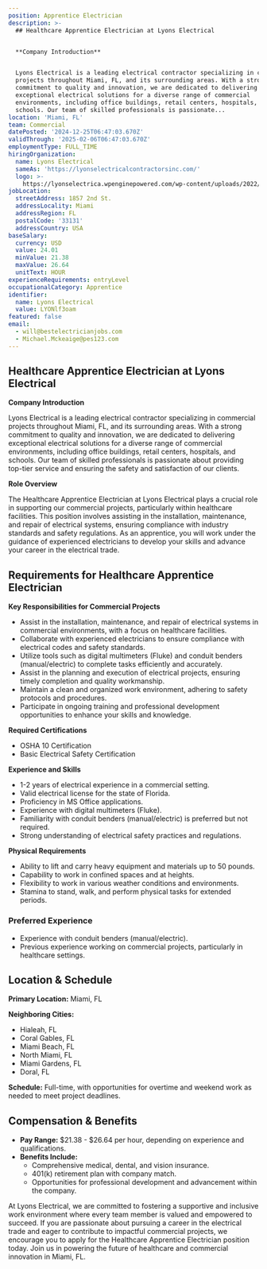 ```yaml
---
position: Apprentice Electrician
description: >-
  ## Healthcare Apprentice Electrician at Lyons Electrical


  **Company Introduction**


  Lyons Electrical is a leading electrical contractor specializing in commercial
  projects throughout Miami, FL, and its surrounding areas. With a strong
  commitment to quality and innovation, we are dedicated to delivering
  exceptional electrical solutions for a diverse range of commercial
  environments, including office buildings, retail centers, hospitals, and
  schools. Our team of skilled professionals is passionate...
location: 'Miami, FL'
team: Commercial
datePosted: '2024-12-25T06:47:03.670Z'
validThrough: '2025-02-06T06:47:03.670Z'
employmentType: FULL_TIME
hiringOrganization:
  name: Lyons Electrical
  sameAs: 'https://lyonselectricalcontractorsinc.com/'
  logo: >-
    https://lyonselectrica.wpenginepowered.com/wp-content/uploads/2022/10/cropped-IMG_1061.jpg
jobLocation:
  streetAddress: 1857 2nd St.
  addressLocality: Miami
  addressRegion: FL
  postalCode: '33131'
  addressCountry: USA
baseSalary:
  currency: USD
  value: 24.01
  minValue: 21.38
  maxValue: 26.64
  unitText: HOUR
experienceRequirements: entryLevel
occupationalCategory: Apprentice
identifier:
  name: Lyons Electrical
  value: LYONlf3oam
featured: false
email:
  - will@bestelectricianjobs.com
  - Michael.Mckeaige@pes123.com
---
```




## Healthcare Apprentice Electrician at Lyons Electrical

**Company Introduction**

Lyons Electrical is a leading electrical contractor specializing in commercial projects throughout Miami, FL, and its surrounding areas. With a strong commitment to quality and innovation, we are dedicated to delivering exceptional electrical solutions for a diverse range of commercial environments, including office buildings, retail centers, hospitals, and schools. Our team of skilled professionals is passionate about providing top-tier service and ensuring the safety and satisfaction of our clients.

**Role Overview**

The Healthcare Apprentice Electrician at Lyons Electrical plays a crucial role in supporting our commercial projects, particularly within healthcare facilities. This position involves assisting in the installation, maintenance, and repair of electrical systems, ensuring compliance with industry standards and safety regulations. As an apprentice, you will work under the guidance of experienced electricians to develop your skills and advance your career in the electrical trade.

## Requirements for Healthcare Apprentice Electrician

**Key Responsibilities for Commercial Projects**

- Assist in the installation, maintenance, and repair of electrical systems in commercial environments, with a focus on healthcare facilities.
- Collaborate with experienced electricians to ensure compliance with electrical codes and safety standards.
- Utilize tools such as digital multimeters (Fluke) and conduit benders (manual/electric) to complete tasks efficiently and accurately.
- Assist in the planning and execution of electrical projects, ensuring timely completion and quality workmanship.
- Maintain a clean and organized work environment, adhering to safety protocols and procedures.
- Participate in ongoing training and professional development opportunities to enhance your skills and knowledge.

**Required Certifications**

- OSHA 10 Certification
- Basic Electrical Safety Certification

**Experience and Skills**

- 1-2 years of electrical experience in a commercial setting.
- Valid electrical license for the state of Florida.
- Proficiency in MS Office applications.
- Experience with digital multimeters (Fluke).
- Familiarity with conduit benders (manual/electric) is preferred but not required.
- Strong understanding of electrical safety practices and regulations.

**Physical Requirements**

- Ability to lift and carry heavy equipment and materials up to 50 pounds.
- Capability to work in confined spaces and at heights.
- Flexibility to work in various weather conditions and environments.
- Stamina to stand, walk, and perform physical tasks for extended periods.

### Preferred Experience

- Experience with conduit benders (manual/electric).
- Previous experience working on commercial projects, particularly in healthcare settings.

## Location & Schedule

**Primary Location:** Miami, FL

**Neighboring Cities:**

- Hialeah, FL
- Coral Gables, FL
- Miami Beach, FL
- North Miami, FL
- Miami Gardens, FL
- Doral, FL

**Schedule:** Full-time, with opportunities for overtime and weekend work as needed to meet project deadlines.

## Compensation & Benefits

- **Pay Range:** $21.38 - $26.64 per hour, depending on experience and qualifications.
- **Benefits Include:**
  - Comprehensive medical, dental, and vision insurance.
  - 401(k) retirement plan with company match.
  - Opportunities for professional development and advancement within the company.

At Lyons Electrical, we are committed to fostering a supportive and inclusive work environment where every team member is valued and empowered to succeed. If you are passionate about pursuing a career in the electrical trade and eager to contribute to impactful commercial projects, we encourage you to apply for the Healthcare Apprentice Electrician position today. Join us in powering the future of healthcare and commercial innovation in Miami, FL.